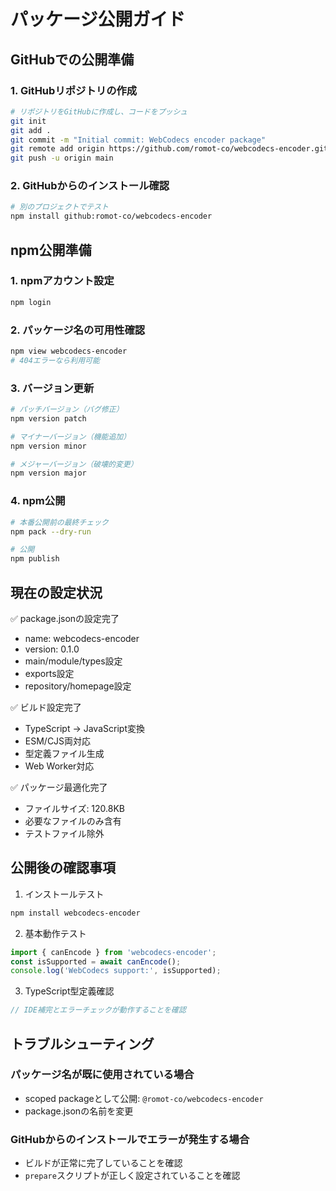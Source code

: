 # パッケージ公開ガイド

## GitHubでの公開準備

### 1. GitHubリポジトリの作成
```bash
# リポジトリをGitHubに作成し、コードをプッシュ
git init
git add .
git commit -m "Initial commit: WebCodecs encoder package"
git remote add origin https://github.com/romot-co/webcodecs-encoder.git
git push -u origin main
```

### 2. GitHubからのインストール確認
```bash
# 別のプロジェクトでテスト
npm install github:romot-co/webcodecs-encoder
```

## npm公開準備

### 1. npmアカウント設定
```bash
npm login
```

### 2. パッケージ名の可用性確認
```bash
npm view webcodecs-encoder
# 404エラーなら利用可能
```

### 3. バージョン更新
```bash
# パッチバージョン（バグ修正）
npm version patch

# マイナーバージョン（機能追加）
npm version minor

# メジャーバージョン（破壊的変更）
npm version major
```

### 4. npm公開
```bash
# 本番公開前の最終チェック
npm pack --dry-run

# 公開
npm publish
```

## 現在の設定状況

✅ package.jsonの設定完了
- name: webcodecs-encoder
- version: 0.1.0
- main/module/types設定
- exports設定
- repository/homepage設定

✅ ビルド設定完了
- TypeScript → JavaScript変換
- ESM/CJS両対応
- 型定義ファイル生成
- Web Worker対応

✅ パッケージ最適化完了
- ファイルサイズ: 120.8KB
- 必要なファイルのみ含有
- テストファイル除外

## 公開後の確認事項

1. インストールテスト
```bash
npm install webcodecs-encoder
```

2. 基本動作テスト
```typescript
import { canEncode } from 'webcodecs-encoder';
const isSupported = await canEncode();
console.log('WebCodecs support:', isSupported);
```

3. TypeScript型定義確認
```typescript
// IDE補完とエラーチェックが動作することを確認
```

## トラブルシューティング

### パッケージ名が既に使用されている場合
- scoped packageとして公開: `@romot-co/webcodecs-encoder`
- package.jsonの名前を変更

### GitHubからのインストールでエラーが発生する場合
- ビルドが正常に完了していることを確認
- `prepare`スクリプトが正しく設定されていることを確認 